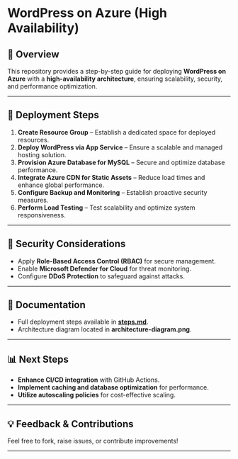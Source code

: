 # WordPress on Azure (High Availability)

## 📌 Overview
This repository provides a step-by-step guide for deploying **WordPress on Azure** with a **high-availability architecture**, ensuring scalability, security, and performance optimization.

---

## 🚀 Deployment Steps
1. **Create Resource Group** – Establish a dedicated space for deployed resources.
2. **Deploy WordPress via App Service** – Ensure a scalable and managed hosting solution.
3. **Provision Azure Database for MySQL** – Secure and optimize database performance.
4. **Integrate Azure CDN for Static Assets** – Reduce load times and enhance global performance.
5. **Configure Backup and Monitoring** – Establish proactive security measures.
6. **Perform Load Testing** – Test scalability and optimize system responsiveness.

---

## 🔐 Security Considerations
- Apply **Role-Based Access Control (RBAC)** for secure management.
- Enable **Microsoft Defender for Cloud** for threat monitoring.
- Configure **DDoS Protection** to safeguard against attacks.

---

## 📄 Documentation
- Full deployment steps available in **[steps.md](steps.md)**.
- Architecture diagram located in **architecture-diagram.png**.

---

## 📊 Next Steps
- **Enhance CI/CD integration** with GitHub Actions.
- **Implement caching and database optimization** for performance.
- **Utilize autoscaling policies** for cost-effective scaling.

---

## 💡 Feedback & Contributions
Feel free to fork, raise issues, or contribute improvements!

---